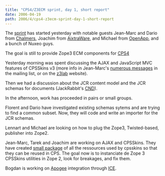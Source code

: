 ```yaml
---
title: "CPS4/Z3ECM sprint, day 1, short report"
date: 2006-04-19
path: 2006/4/cps4-z3ecm-sprint-day-1-short-report
---
```


<p>
The <a href="http://www.z3lab.org/sections/news/zope-3-z3ecm-april">sprint</a> has started yesterday with notable guests Jean-Marc and Dario from <a href="http://www.chalmers.se/">Chalmers</a>, Joachim from <a href="http://www.aixtraware.de/">AixtraWare</a>, and Michael from <a href="http://www.openapp.biz/">OpenApp</a>, and a bunch of Nuxeo guys.
</p><p>
The goal is still to provide Zope3 ECM components for <a href="http://blogs.nuxeo.com/sections/blogs/fermigier/2006_04_13_cps4-project-officially-started">CPS4</a>
</p><p>
Yesterday morning was spent discussing the AJAX and JavaScript MVC features of CPSSkins v3 (more info in Jean-Marc's <a href="http://blog.gmane.org/gmane.comp.web.zope.zope3.ecm.general">numerous messages</a> in the mailing list, or on the <a href="http://www.z3lab.org/">z3lab</a> website).
</p><p>
Then we had a discussion about the JCR content model and the JCR schemas for documents (JackRabbit's <a href="http://jackrabbit.apache.org/doc/nodetype/cnd.html">CND</a>).
</p><p>
In the afternoon, work has proceeded in pairs or small groups.
</p><p>
Florent and Dario have investigated existing schemas sytems and are trying to find a common subset. Now, they will code and write an importer for the JCR schemas.
</p><p>
Lennart and Michael are looking on how to plug the Zope3, Twisted-based, publisher into Zope2.
</p><p>
Jean-Marc, Tarek and Joachim are working on AJAX and CPSSkins. They have created <a href="http://svn.nuxeo.org/trac/pub/browser/nuxeo.javascript/trunk/src/nuxeo/javascript/">small package</a> of all the ressources used by cpsskins so that they can be reused in CPS. The goal now is to instanciate de Zope 3 CPSSkins utilities in Zope 2, look for breakages, and fix them.
</p><p>
Bogdan is working on <a href="http://www.eclipse.org/proposals/apogee/">Apogee</a> integration through <a href="http://www.zeroc.com/">ICE</a>.
</p> 

